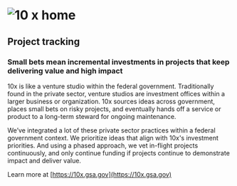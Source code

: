 # ![10 x home](https://github.com/orgs/GSA-TTS/projects/38/assets/1735772/707b4c23-9aae-4f5c-bda7-c226a58a2d22 "10 x")

## Project tracking

### Small bets mean incremental investments in projects that keep delivering value and high impact

10x is like a venture studio within the federal government. Traditionally found in the private sector, venture studios are investment offices within a larger business or organization. 10x sources ideas across government, places small bets on risky projects, and eventually hands off a service or product to a long-term steward for ongoing maintenance.

We’ve integrated a lot of these private sector practices within a federal government context. We prioritize ideas that align with 10x's investment priorities. And using a phased approach, we vet in-flight projects continuously, and only continue funding if projects continue to demonstrate impact and deliver value.

Learn more at [https://10x.gsa.gov](https://10x.gsa.gov)
